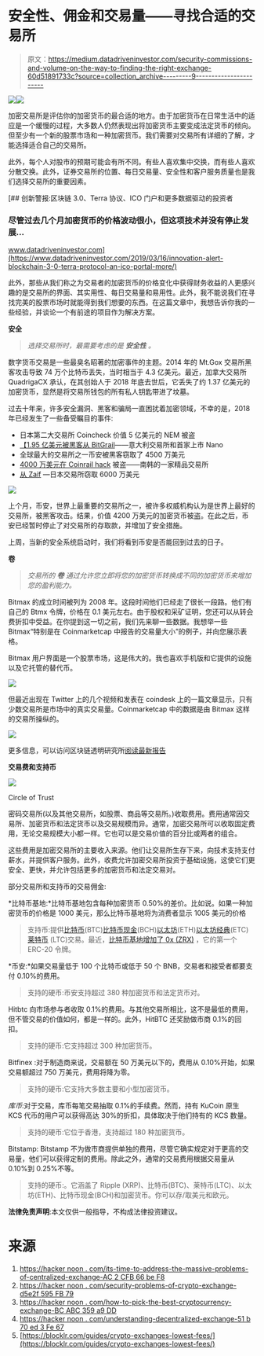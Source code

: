 # 安全性、佣金和交易量——寻找合适的交易所

> 原文：<https://medium.datadriveninvestor.com/security-commissions-and-volume-on-the-way-to-finding-the-right-exchange-60d51891733c?source=collection_archive---------9----------------------->

[![](img/877fdd80d1e6e5994ac591c6f250fd9f.png)](http://www.track.datadriveninvestor.com/1B9E)![](img/47d8691d8a63df39060e77faede73f62.png)

加密交易所是评估你的加密货币的最合适的地方。由于加密货币在日常生活中的适应是一个缓慢的过程，大多数人仍然表现出将加密货币主要变成法定货币的倾向。但至少有一个新的股票市场和一种加密货币。我们需要对交易所有详细的了解，才能选择适合自己的交易所。

此外，每个人对股市的预期可能会有所不同。有些人喜欢集中交换，而有些人喜欢分散交换。此外，证券交易所的位置、每日交易量、安全性和客户服务质量也是我们选择交易所的重要因素。

[](https://www.datadriveninvestor.com/2019/03/16/innovation-alert-blockchain-3-0-terra-protocol-an-ico-portal-more/) [## 创新警报:区块链 3.0、Terra 协议、ICO 门户和更多数据驱动的投资者

### 尽管过去几个月加密货币的价格波动很小，但这项技术并没有停止发展…

www.datadriveninvestor.com](https://www.datadriveninvestor.com/2019/03/16/innovation-alert-blockchain-3-0-terra-protocol-an-ico-portal-more/) 

此外，那些从我们称之为交易者的加密货币的价格变化中获得财务收益的人更感兴趣的是交易所的界面、其实用性、每日交易量和易用性。此外，我不能说我们在寻找完美的股票市场时就能得到我们想要的东西。在这篇文章中，我想告诉你我的一些经验，并谈论一个有前途的项目作为解决方案。

**安全**

> *选择交易所时，最需要考虑的是* ***安全性*** *。*

数字货币交易是一些最臭名昭著的加密事件的主题。2014 年的 Mt.Gox 交易所黑客攻击导致 74 万个比特币丢失，当时相当于 4.3 亿美元。最近，加拿大交易所 QuadrigaCX 承认，在其创始人于 2018 年底去世后，它丢失了约 1.37 亿美元的加密货币，显然是将交易所钱包的所有私人钥匙带进了坟墓。

过去十年来，许多安全漏洞、黑客和骗局一直困扰着加密领域，不幸的是，2018 年已经发生了一些备受瞩目的事件:

*   日本第二大交易所 Coincheck 价值 5 亿美元的 NEM 被盗
*   [【1.95 亿美元被黑客从 BitGrail](http://fortune.com/2018/02/11/bitgrail-cryptocurrency-claims-hack/)——意大利交易所和首家上市 Nano
*   全球最大的交易所之一币安被黑客窃取了 4500 万美元
*   [4000 万美元在 Coinrail hack](https://www.ccn.com/korean-cryptocurrency-exchange-coinrail-suffers-40-million-theft/) 被盗——南韩的一家精品交易所
*   [从 Zaif](http://fortune.com/2018/09/20/cryptocurrency-exchange-hack-zaif-japan-60-million/) —日本交易所窃取 6000 万美元

![](img/0c9360897a6367c3ba20b84a895523fe.png)

上个月，币安，世界上最重要的交易所之一，被许多权威机构认为是世界上最好的交易所，被黑客攻击。结果，价值 4200 万美元的加密货币被盗。在此之后，币安已经暂时停止了对交易所的存取款，并增加了安全措施。

上周，当新的安全系统启动时，我们将看到币安是否能回到过去的日子。

**卷**

> *交易所的* ***卷*** *通过允许您立即将您的加密货币转换成不同的加密货币来增加您的盈利能力。*

Bitmax 的成立时间被列为 2008 年。这段时间他们已经走了很长一段路。他们有自己的 Btmx 令牌，价格在 0.1 美元左右。由于股权和采矿证明，您还可以从转会费折扣中受益。在你提到这一切之前，我们先来聊一些数据。我想举一些 Bitmax“特别是在 Coinmarketcap 中报告的交易量大小”的例子，并向您展示表格。

Bitmax 用户界面是一个股票市场，这是伟大的。我也喜欢手机版和它提供的设施以及它托管的替代币。

![](img/7900696f47fef57e13a90ec2404be7d0.png)

但最近出现在 Twitter 上的几个视频和发表在 coindesk 上的一篇文章显示，只有少数交易所是市场中的真实交易量。Coinmarketcap 中的数据是由 Bitmax 这样的交易所操纵的。

![](img/371eb3a84ef519660a66f193be78b6db.png)

更多信息，可以访问区块链透明研究所[阅读最新报告](https://www.bti.live/reports-april2019/)

**交易费和支持币**

![](img/b337cc664133c44cb4005bcf741e6fa9.png)

Circle of Trust

密码交易所(以及其他交易所，如股票、商品等交易所。)收取费用。费用通常因交易所、加密货币和法定货币以及交易规模而异。通常，加密交易所可以收取固定费用，无论交易规模大小都一样。它也可以是交易价值的百分比或两者的组合。

这些费用是加密交易所的主要收入来源。他们让交易所生存下来，向技术支持支付薪水，并提供客户服务。此外，收费允许加密交易所投资于基础设施，这使它们更安全、更快，并允许包括更多的加密货币和法定交易对。

部分交易所和支持币的交易佣金:

*比特币基地:*比特币基地包含每种加密货币 0.50%的差价。比如说。如果一种加密货币的价格是 1000 美元，那么比特币基地将为消费者显示 1005 美元的价格

> 支持币:提供[比特币](https://blocklr.com/bitcoin)(BTC)[比特币现金](https://blocklr.com/Bitcoin-Cash)(BCH)[以太坊](https://blocklr.com/Ethereum)(ETH)[以太坊经典](https://blocklr.com/Ethereum-Classic)(ETC)[莱特币](https://blocklr.com/Litecoin) (LTC)交易。最近，[比特币基地增加了 0x (ZRX)](https://blocklr.com/news/0x-zrx-listed-coinbase/) ，它的第一个 ERC-20 令牌。

*币安:*如果交易量低于 100 个比特币或低于 50 个 BNB，交易者和接受者都要支付 0.10%的费用。

> 支持的硬币:币安支持超过 380 种加密货币和法定货币对。

Hitbtc 向市场参与者收取 0.1%的费用。与其他交易所相比，这不是最低的费用，但不管交易的价值如何，都是一样的。此外，HitBTC 还奖励做市商 0.1%的回扣。

> 支持的硬币:它支持超过 300 种加密货币。

Bitfinex :对于制造商来说，交易额在 50 万美元以下的，费用从 0.10%开始，如果交易额超过 750 万美元，费用将降为零。

> 支持的硬币:它支持大多数主要和小型加密货币。

*库币*:对于交易，库币每笔交易抽取 0.1%的手续费。然而，持有 KuCoin 原生 KCS 代币的用户可以获得高达 30%的折扣，具体取决于他们持有的 KCS 数量。

> 支持的硬币:它位于香港，支持超过 180 种加密货币。

Bitstamp: Bitstamp 不为做市商提供单独的费用，尽管它确实规定对于更高的交易量，他们可以获得定制的费用。除此之外，通常的交易费用根据交易量从 0.10%到 0.25%不等。

> 支持的硬币:。它涵盖了 Ripple (XRP)、比特币(BTC)、莱特币(LTC)、以太坊(ETH)、比特币现金(BCH)和加密货币。你可以存/取美元和欧元。

**法律免责声明**:本文仅供一般指导，不构成法律投资建议。

# 来源

1.  [https://hacker noon . com/its-time-to-address-the-massive-problems-of-centralized-exchange-AC 2 CFB 66 be F8](https://hackernoon.com/its-time-to-address-the-massive-problems-of-centralized-exchanges-ac2cfb66bef8)
2.  [https://hacker noon . com/security-problems-of-crypto-exchange-d5e2f 595 FB 79](https://hackernoon.com/security-problems-of-crypto-exchanges-d5e2f595fb79)
3.  [https://hacker noon . com/how-to-pick-the-best-cryptocurrency-exchange-BC ABC 359 a9 DD](https://hackernoon.com/how-to-pick-the-best-cryptocurrency-exchange-bcabc359a9dd)
4.  [https://hacker noon . com/understanding-decentralized-exchange-51 b 70 ed 3 Fe 67](https://hackernoon.com/understanding-decentralized-exchanges-51b70ed3fe67)
5.  [https://blocklr.com/guides/crypto-exchanges-lowest-fees/](https://blocklr.com/guides/crypto-exchanges-lowest-fees/)